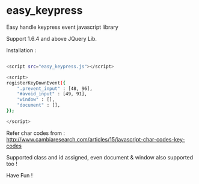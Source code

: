 easy_keypress
=============

Easy handle keypress event javascript library

Support 1.6.4 and above JQuery Lib.

Installation :

```sh

<script src="easy_keypress.js"></script>

<script>
registerKeyDownEvent({
 	".prevent_input" : [48, 96],
 	"#avoid_input" : [49, 91],
 	"window" : [],
	"document" : [],
});

</script>

```
Refer char codes from : http://www.cambiaresearch.com/articles/15/javascript-char-codes-key-codes

Supported class and id assigned, even document & window also supported too !

Have Fun !
